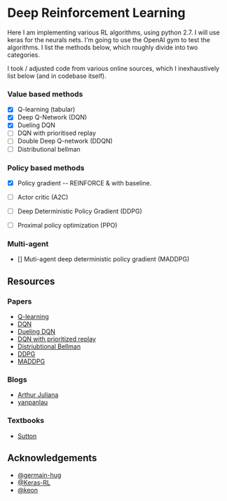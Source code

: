 # Deep Reinforcement Learning

Here I am implementing various RL algorithms, using python 2.7.  I will use keras for the neurals nets. I'm going to
use the OpenAI gym to test the algorithms. I list the methods below, which roughly divide into two
categories.

I took / adjusted code from various online sources, which I inexhaustively list below (and in codebase
itself).

### Value based methods

- [x] Q-learning (tabular)
- [x] Deep Q-Network (DQN)
- [x] Dueling DQN  
- [ ] DQN with prioritised replay
- [ ] Double Deep Q-network (DDQN)  
- [ ] Distributional bellman

### Policy based methods

- [x] Policy gradient -- REINFORCE & with baseline.
- [ ] Actor critic (A2C)
- [ ] Deep Deterministic Policy Gradient (DDPG)
- [ ] Proximal policy optimization (PPO)


### Multi-agent

- [] Muti-agent deep deterministic policy gradient (MADDPG) 


##  Resources


### Papers
- [Q-learning]()
- [DQN](https://www.nature.com/articles/nature14236)
- [Dueling DQN](://arxiv.org/abs/1511.06581)
- [DQN with prioritized replay](https://arxiv.org/abs/1511.05952)
- [Distriubtional Bellman](https://flyyufelix.github.io/2017/10/24/distributional-bellman.html)
- [DDPG](http://proceedings.mlr.press/v32/silver14.pdf)
- [MADDPG](https://arxiv.org/abs/1706.02275)

### Blogs
- [Arthur
  Juliana](https://medium.com/emergent-future/simple-reinforcement-learning-with-tensorflow-part-0-q-learning-with-tables-and-neural-networks-d195264329d0)
- [yanpanlau](https://yanpanlau.github.io/2016/10/11/Torcs-Keras.html)


### Textbooks
- [Sutton](http://incompleteideas.net/book/the-book-2nd.html)


## Acknowledgements

 - [@germain-hug](https://github.com/germain-hug/Deep-RL-Keras)
 - [@Keras-RL](https://github.com/keras-rl/keras-rl/blob/master/rl/agents/dqn.py)
 - [@keon](https://github.com/keon/policy-gradient/blob/master/pg.py)
